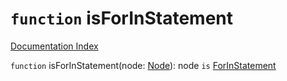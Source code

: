 # `function` isForInStatement

[Documentation Index](../README.md)

`function` isForInStatement(node: [Node](../interface.Node/README.md)): node `is` [ForInStatement](../interface.ForInStatement/README.md)